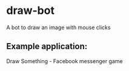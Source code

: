 # draw-bot
A bot to draw an image with mouse clicks

## Example application:
Draw Something - Facebook messenger game